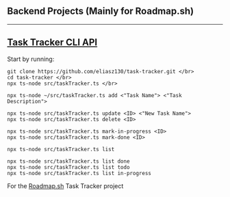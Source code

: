## Backend Projects (Mainly for Roadmap.sh)

---

## [Task Tracker CLI API](https://github.com/eliasz130/backend-projects/tree/main/task-tracker)
Start by running:

```
git clone https://github.com/eliasz130/task-tracker.git </br>
cd task-tracker </br>
npx ts-node src/taskTracker.ts </br>
```

```
npx ts-node ~/src/taskTracker.ts add <"Task Name"> <"Task Description">

npx ts-node src/taskTracker.ts update <ID> <"New Task Name">
npx ts-node src/taskTracker.ts delete <ID>

npx ts-node src/taskTracker.ts mark-in-progress <ID>
npx ts-node src/taskTracker.ts mark-done <ID>

npx ts-node src/taskTracker.ts list

npx ts-node src/taskTracker.ts list done
npx ts-node src/taskTracker.ts list todo
npx ts-node src/taskTracker.ts list in-progress
```
For the [Roadmap.sh](https://roadmap.sh/projects/task-tracker) Task Tracker project
